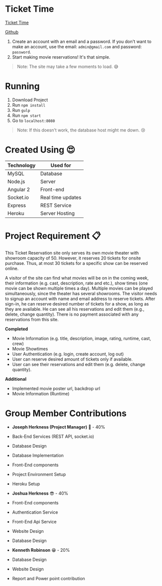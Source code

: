# Ticket Time

[Ticket Time](https://ticket-time.herokuapp.com)

[Github](https://github.com/jpherkness/Ticket-Time)

1. Create an account with an email and a password. If you don't want to make an account, use the email: `admin@gmail.com` and password: `password`.
2. Start making movie reservations! It's that simple.

> Note: The site may take a few moments to load. :sweat_smile:

# Running

1. Download Project
3. Run `npm install`
4. Run `gulp`
2. Run `npm start`
3. Go to `localhost:8080`

> Note: If this doesn't work, the database host might me down. :cry:

# Created Using :heart_eyes:

| Technology | Used for          |
| ---        | ---               |
| MySQL      | Database          |
| Node.js    | Server            |
| Angular 2  | Front-end         |
| Socket.io  | Real time updates |
| Express    | REST Service      |
| Heroku     | Server Hosting    |

# Project Requirement :clipboard:

This Ticket Reservation site only serves its own movie theater with showroom capacity of 50. However, it reserves 20 tickets for onsite purchase. Thus, at most 30 tickets for a specific show can be reserved online.

A visitor of the site can find what movies will be on in the coming week, their information (e.g. cast, description, rate and etc.), show times (one movie can be shown multiple times a day). Multiple movies can be played simultaneously, since the theater has several showrooms. The visitor needs to signup an account with name and email address to reserve tickets. After sign-in, he can reserve desired number of tickets for a show, as long as they are available. He can see all his reservations and edit them (e.g., delete, change quantity). There is no payment associated with any reservations from this site. 

**Completed**

- Movie Information (e.g. title, description, image, rating, runtime, cast, crew)
- Movie Showtimes
- User Authentication (e.g. login, create account, log out)
- User can reserve desired amount of tickets only if available.
- User can see their reservations and edit them (e.g. delete, change quantity).

**Additional**

- Implemented movie poster url, backdrop url
- Movie Information (Runtime)

# Group Member Contributions

 - **Joseph Herkness (Project Manager)** :crown: - 40%
  - Back-End Services (REST API, socket.io)
  - Database Design
  - Database Implementation
  - Front-End components
  - Project Environment Setup
  - Heroku Setup
  
 - **Joshua Herkness** :sunglasses: - 40%
  - Front-End components
  - Authentication Service
  - Front-End Api Service
  - Website Design
  - Database Design
  
 - **Kenneth Robinson** :grin: - 20%
  - Database Design
  - Website Design
  - Report and Power point contribution
